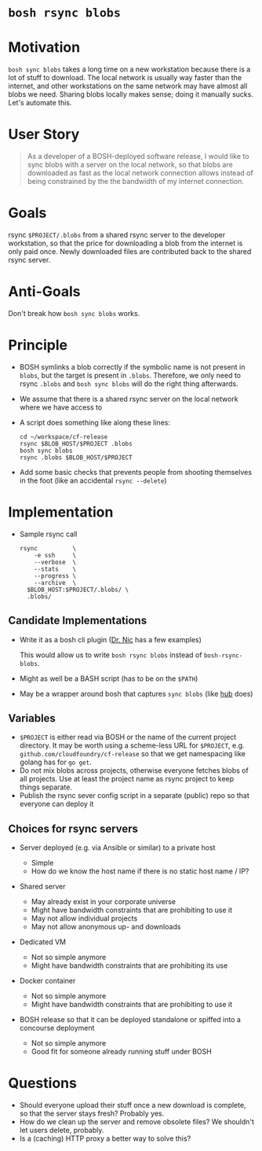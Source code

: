 # `bosh rsync blobs`

# Motivation

`bosh sync blobs` takes a long time on a new workstation because there is a lot of stuff to download. The local network is usually way faster than the internet, and other workstations on the same network may have almost all blobs we need. Sharing blobs locally makes sense; doing it manually sucks. Let's automate this.

# User Story

> As a developer of a BOSH-deployed software release, I would like to sync blobs with a server on the local network, so that blobs are downloaded as fast as the local network connection allows instead of being constrained by the the bandwidth of my internet connection.

# Goals

rsync `$PROJECT/.blobs` from a shared rsync server to the developer workstation, so that the price for downloading a blob from the internet is only paid once. Newly downloaded files are contributed back to the shared rsync server.

# Anti-Goals

Don't break how `bosh sync blobs` works.

# Principle

* BOSH symlinks a blob correctly if the symbolic name is not present in `blobs`, but the target is present in `.blobs`. Therefore, we only need to rsync `.blobs` and `bosh sync blobs` will do the right thing afterwards.

* We assume that there is a shared rsync server on the local network where we have access to

* A script does something like along these lines:

  ```
  cd ~/workspace/cf-release
  rsync $BLOB_HOST/$PROJECT .blobs
  bosh sync blobs
  rsync .blobs $BLOB_HOST/$PROJECT
  ```

* Add some basic checks that prevents people from shooting themselves in the foot (like an accidental `rsync --delete`)

# Implementation

* Sample rsync call

  ```
  rsync          \
      -e ssh     \
      --verbose  \
      --stats    \
      --progress \
      --archive  \
    $BLOB_HOST:$PROJECT/.blobs/ \
    .blobs/
  ```

## Candidate Implementations

* Write it as a bosh cli plugin ([Dr. Nic](https://github.com/drnic) has a few examples)

  This would allow us to write `bosh rsync blobs` instead of `bosh-rsync-blobs`.

* Might as well be a BASH script (has to be on the `$PATH`)
* May be a wrapper around bosh that captures `sync blobs` (like [hub](https://github.com/github/hub) does)

## Variables

* `$PROJECT` is either read via BOSH or the name of the current project directory. It may be worth using a scheme-less URL for `$PROJECT`, e.g. `github.com/cloudfoundry/cf-release` so that we get namespacing like golang has for `go get`.
* Do not mix blobs across projects, otherwise everyone fetches blobs of all projects. Use at least the project name as rsync project to keep things separate.
* Publish the rsync sever config script in a separate (public) repo so that everyone can deploy it

## Choices for rsync servers

* Server deployed (e.g. via Ansible or similar) to a private host
  * Simple
  * How do we know the host name if there is no static host name / IP?

* Shared server
  * May already exist in your corporate universe
  * Might have bandwidth constraints that are prohibiting to use it
  * May not allow individual projects
  * May not allow anonymous up- and downloads

* Dedicated VM
  * Not so simple anymore
  * Might have bandwidth constraints that are prohibiting its use

* Docker container
  * Not so simple anymore
  * Might have bandwidth constraints that are prohibiting to use it

* BOSH release so that it can be deployed standalone or spiffed into a concourse deployment
  * Not so simple anymore
  * Good fit for someone already running stuff under BOSH

# Questions

* Should everyone upload their stuff once a new download is complete, so that the server stays fresh? Probably yes.
* How do we clean up the server and remove obsolete files? We shouldn't let users delete, probably.
* Is a (caching) HTTP proxy a better way to solve this?
